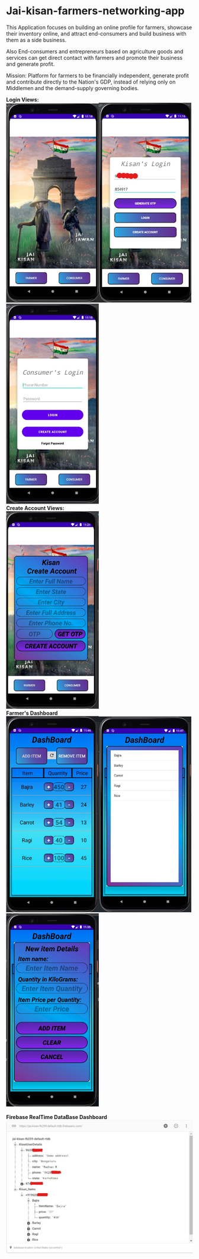 # Jai-kisan-farmers-networking-app
  This Application focuses on building an online profile for farmers, showcase their inventory online, and attract end-consumers and build business with them as a side business.
  
  Also End-consumers and entrepreneurs based on agriculture goods and services can get direct contact with farmers and promote their business and generate profit.
  
  Mission: Platform for farmers to be financially independent, generate profit and contribute directly to the Nation's GDP, instead of relying only on Middlemen and the demand-supply governing bodies.

**Login Views:** </br>
 <img src="Screenshots/mainActivity.jpg" width="250" title="MainPage"><img src="Screenshots/kisan%20login%20page.jpg" width="250" title="kisan loginpage">
 <img src="Screenshots/consumerLoginPage.jpg" width="250" title="consumerLoginPage"></br>
 **Create Account Views:**</br>
 <img src="Screenshots/KisanCreateAC.jpg" width="250" title="KisanCreateAC"></br>
 **Farmer's Dashboard**</br>
  <img src="Screenshots/Farmer's%20Dashboard.jpg" width="250" title="Dashboard"><img src="Screenshots/Farmer's%20remove%20item%20VIew.jpg" width="250" title="Remove Item"> <img src="Screenshots/Farmer's%20AddItem%20View.jpg" width="250" title="Add item"></br></br>
 **Firebase RealTime DataBase Dashboard**</br>
  <img src="Screenshots/Firebase%20RT%20DB.jpg" title="firebase RD">

